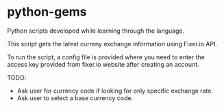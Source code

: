 # python-gems
Python scripts developed while learning through the language.

This script gets the latest curreny exchange information using Fixer.io API.

To run the script, a config file is provided where you need to enter the access key provided from fixer.io website after creating an account.

TODO:
- Ask user for currency code if looking for only specific exchange rate.
- Ask user to select a base currency code.
